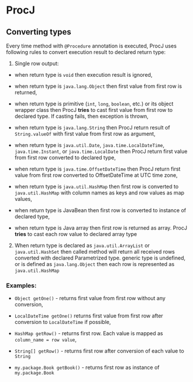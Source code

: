 # ProcJ

## Converting types

Every time method with `@Procedure` annotation is executed, ProcJ uses following 
rules to convert execution result to declared return type:
 
 1. Single row output:
 
   * when return type is `void` then execution result is ignored,
 
   * when return type is `java.lang.Object` then first value from first row is returned,
 
   * when return type is primitive (`int`, `long`, `boolean`, etc.) or its object wrapper
     class then ProcJ **tries** to cast first value from first row to declared type. 
     If casting fails, then  exception is thrown,  
 
   * when return type is `java.lang.String` then ProcJ return result of `String.valueOf`
     with first value from first row as argument,
 
   * when return type is `java.util.Date`, `java.time.LocalDateTime`, `java.time.Instant`, 
     or `java.time.LocalDate` then ProcJ return first value from first row converted to declared type,
   
   * when return type is `java.time.OffsetDateTime` then ProcJ return first value from first row
     converted to OffsetDateTime at UTC time zone,
 
   * when return type is `java.util.HashMap` then first row is converted to `java.util.HashMap` 
     with column names as keys and row values as map values,
 
   * when return type is JavaBean then first row is converted to instance of declared type,
 
   * when return type is Java array then first row is returned as array. ProcJ **tries** 
     to cast each row value to declared array type
 
 2. When return type is declared as `java.util.ArrayList` or `java.util.HashSet` then
    called method will return all received rows converted with declared Parametrized type.
    generic type is undefined, or is defined as `java.lang.Object` then each row is represented 
    as `java.util.HashMap`
 
 
### Examples:

 - `Object getOne()` - returns first value from first row without any conversion,
 
 - `LocalDateTime getOne()` returns first value from first row after conversion 
   to `LocalDateTime` if possible,
   
 - `HashMap getRow()` - returns first row. Each value is mapped as `column_name = row value`,
 
 - `String[] getRow()` - returns first row after conversion of each value to `String`
 
 - `my.package.Book getBook()` - returns first row as instance of `my.package.Book` 